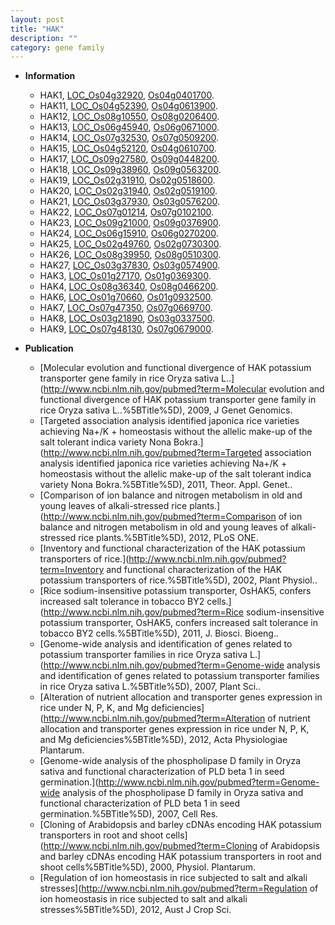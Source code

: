 ```yaml
---
layout: post
title: "HAK"
description: ""
category: gene family
---
```


* **Information**  
    + HAK1, [LOC_Os04g32920](http://rice.uga.edu/cgi-bin/ORF_infopage.cgi?orf=LOC_Os04g32920), [Os04g0401700](http://rapdb.dna.affrc.go.jp/viewer/gbrowse_details/irgsp1?name=Os04g0401700).
    + HAK11, [LOC_Os04g52390](http://rice.uga.edu/cgi-bin/ORF_infopage.cgi?orf=LOC_Os04g52390), [Os04g0613900](http://rapdb.dna.affrc.go.jp/viewer/gbrowse_details/irgsp1?name=Os04g0613900).
    + HAK12, [LOC_Os08g10550](http://rice.uga.edu/cgi-bin/ORF_infopage.cgi?orf=LOC_Os08g10550), [Os08g0206400](http://rapdb.dna.affrc.go.jp/viewer/gbrowse_details/irgsp1?name=Os08g0206400).
    + HAK13, [LOC_Os06g45940](http://rice.uga.edu/cgi-bin/ORF_infopage.cgi?orf=LOC_Os06g45940), [Os06g0671000](http://rapdb.dna.affrc.go.jp/viewer/gbrowse_details/irgsp1?name=Os06g0671000).
    + HAK14, [LOC_Os07g32530](http://rice.uga.edu/cgi-bin/ORF_infopage.cgi?orf=LOC_Os07g32530), [Os07g0509200](http://rapdb.dna.affrc.go.jp/viewer/gbrowse_details/irgsp1?name=Os07g0509200).
    + HAK15, [LOC_Os04g52120](http://rice.uga.edu/cgi-bin/ORF_infopage.cgi?orf=LOC_Os04g52120), [Os04g0610700](http://rapdb.dna.affrc.go.jp/viewer/gbrowse_details/irgsp1?name=Os04g0610700).
    + HAK17, [LOC_Os09g27580](http://rice.uga.edu/cgi-bin/ORF_infopage.cgi?orf=LOC_Os09g27580), [Os09g0448200](http://rapdb.dna.affrc.go.jp/viewer/gbrowse_details/irgsp1?name=Os09g0448200).
    + HAK18, [LOC_Os09g38960](http://rice.uga.edu/cgi-bin/ORF_infopage.cgi?orf=LOC_Os09g38960), [Os09g0563200](http://rapdb.dna.affrc.go.jp/viewer/gbrowse_details/irgsp1?name=Os09g0563200).
    + HAK19, [LOC_Os02g31910](http://rice.uga.edu/cgi-bin/ORF_infopage.cgi?orf=LOC_Os02g31910), [Os02g0518600](http://rapdb.dna.affrc.go.jp/viewer/gbrowse_details/irgsp1?name=Os02g0518600).
    + HAK20, [LOC_Os02g31940](http://rice.uga.edu/cgi-bin/ORF_infopage.cgi?orf=LOC_Os02g31940), [Os02g0519100](http://rapdb.dna.affrc.go.jp/viewer/gbrowse_details/irgsp1?name=Os02g0519100).
    + HAK21, [LOC_Os03g37930](http://rice.uga.edu/cgi-bin/ORF_infopage.cgi?orf=LOC_Os03g37930), [Os03g0576200](http://rapdb.dna.affrc.go.jp/viewer/gbrowse_details/irgsp1?name=Os03g0576200).
    + HAK22, [LOC_Os07g01214](http://rice.uga.edu/cgi-bin/ORF_infopage.cgi?orf=LOC_Os07g01214), [Os07g0102100](http://rapdb.dna.affrc.go.jp/viewer/gbrowse_details/irgsp1?name=Os07g0102100).
    + HAK23, [LOC_Os09g21000](http://rice.uga.edu/cgi-bin/ORF_infopage.cgi?orf=LOC_Os09g21000), [Os09g0376900](http://rapdb.dna.affrc.go.jp/viewer/gbrowse_details/irgsp1?name=Os09g0376900).
    + HAK24, [LOC_Os06g15910](http://rice.uga.edu/cgi-bin/ORF_infopage.cgi?orf=LOC_Os06g15910), [Os06g0270200](http://rapdb.dna.affrc.go.jp/viewer/gbrowse_details/irgsp1?name=Os06g0270200).
    + HAK25, [LOC_Os02g49760](http://rice.uga.edu/cgi-bin/ORF_infopage.cgi?orf=LOC_Os02g49760), [Os02g0730300](http://rapdb.dna.affrc.go.jp/viewer/gbrowse_details/irgsp1?name=Os02g0730300).
    + HAK26, [LOC_Os08g39950](http://rice.uga.edu/cgi-bin/ORF_infopage.cgi?orf=LOC_Os08g39950), [Os08g0510300](http://rapdb.dna.affrc.go.jp/viewer/gbrowse_details/irgsp1?name=Os08g0510300).
    + HAK27, [LOC_Os03g37830](http://rice.uga.edu/cgi-bin/ORF_infopage.cgi?orf=LOC_Os03g37830), [Os03g0574900](http://rapdb.dna.affrc.go.jp/viewer/gbrowse_details/irgsp1?name=Os03g0574900).
    + HAK3, [LOC_Os01g27170](http://rice.uga.edu/cgi-bin/ORF_infopage.cgi?orf=LOC_Os01g27170), [Os01g0369300](http://rapdb.dna.affrc.go.jp/viewer/gbrowse_details/irgsp1?name=Os01g0369300).
    + HAK4, [LOC_Os08g36340](http://rice.uga.edu/cgi-bin/ORF_infopage.cgi?orf=LOC_Os08g36340), [Os08g0466200](http://rapdb.dna.affrc.go.jp/viewer/gbrowse_details/irgsp1?name=Os08g0466200).
    + HAK6, [LOC_Os01g70660](http://rice.uga.edu/cgi-bin/ORF_infopage.cgi?orf=LOC_Os01g70660), [Os01g0932500](http://rapdb.dna.affrc.go.jp/viewer/gbrowse_details/irgsp1?name=Os01g0932500).
    + HAK7, [LOC_Os07g47350](http://rice.uga.edu/cgi-bin/ORF_infopage.cgi?orf=LOC_Os07g47350), [Os07g0669700](http://rapdb.dna.affrc.go.jp/viewer/gbrowse_details/irgsp1?name=Os07g0669700).
    + HAK8, [LOC_Os03g21890](http://rice.uga.edu/cgi-bin/ORF_infopage.cgi?orf=LOC_Os03g21890), [Os03g0337500](http://rapdb.dna.affrc.go.jp/viewer/gbrowse_details/irgsp1?name=Os03g0337500).
    + HAK9, [LOC_Os07g48130](http://rice.uga.edu/cgi-bin/ORF_infopage.cgi?orf=LOC_Os07g48130), [Os07g0679000](http://rapdb.dna.affrc.go.jp/viewer/gbrowse_details/irgsp1?name=Os07g0679000).

* **Publication**  
    + [Molecular evolution and functional divergence of HAK potassium transporter gene family in rice Oryza sativa L..](http://www.ncbi.nlm.nih.gov/pubmed?term=Molecular evolution and functional divergence of HAK potassium transporter gene family in rice Oryza sativa L..%5BTitle%5D), 2009, J Genet Genomics.
    + [Targeted association analysis identified japonica rice varieties achieving Na+/K + homeostasis without the allelic make-up of the salt tolerant indica variety Nona Bokra.](http://www.ncbi.nlm.nih.gov/pubmed?term=Targeted association analysis identified japonica rice varieties achieving Na+/K + homeostasis without the allelic make-up of the salt tolerant indica variety Nona Bokra.%5BTitle%5D), 2011, Theor. Appl. Genet..
    + [Comparison of ion balance and nitrogen metabolism in old and young leaves of alkali-stressed rice plants.](http://www.ncbi.nlm.nih.gov/pubmed?term=Comparison of ion balance and nitrogen metabolism in old and young leaves of alkali-stressed rice plants.%5BTitle%5D), 2012, PLoS ONE.
    + [Inventory and functional characterization of the HAK potassium transporters of rice.](http://www.ncbi.nlm.nih.gov/pubmed?term=Inventory and functional characterization of the HAK potassium transporters of rice.%5BTitle%5D), 2002, Plant Physiol..
    + [Rice sodium-insensitive potassium transporter, OsHAK5, confers increased salt tolerance in tobacco BY2 cells.](http://www.ncbi.nlm.nih.gov/pubmed?term=Rice sodium-insensitive potassium transporter, OsHAK5, confers increased salt tolerance in tobacco BY2 cells.%5BTitle%5D), 2011, J. Biosci. Bioeng..
    + [Genome-wide analysis and identification of genes related to potassium transporter families in rice Oryza sativa L.](http://www.ncbi.nlm.nih.gov/pubmed?term=Genome-wide analysis and identification of genes related to potassium transporter families in rice Oryza sativa L.%5BTitle%5D), 2007, Plant Sci..
    + [Alteration of nutrient allocation and transporter genes expression in rice under N, P, K, and Mg deficiencies](http://www.ncbi.nlm.nih.gov/pubmed?term=Alteration of nutrient allocation and transporter genes expression in rice under N, P, K, and Mg deficiencies%5BTitle%5D), 2012, Acta Physiologiae Plantarum.
    + [Genome-wide analysis of the phospholipase D family in Oryza sativa and functional characterization of PLD beta 1 in seed germination.](http://www.ncbi.nlm.nih.gov/pubmed?term=Genome-wide analysis of the phospholipase D family in Oryza sativa and functional characterization of PLD beta 1 in seed germination.%5BTitle%5D), 2007, Cell Res.
    + [Cloning of Arabidopsis and barley cDNAs encoding HAK potassium transporters in root and shoot cells](http://www.ncbi.nlm.nih.gov/pubmed?term=Cloning of Arabidopsis and barley cDNAs encoding HAK potassium transporters in root and shoot cells%5BTitle%5D), 2000, Physiol. Plantarum.
    + [Regulation of ion homeostasis in rice subjected to salt and alkali stresses](http://www.ncbi.nlm.nih.gov/pubmed?term=Regulation of ion homeostasis in rice subjected to salt and alkali stresses%5BTitle%5D), 2012, Aust J Crop Sci.



